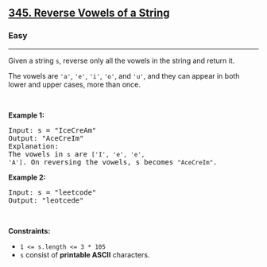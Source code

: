 <h2><a href="https://leetcode.com/problems/reverse-vowels-of-a-string/">345. Reverse Vowels of a String</a></h2>
<h3>Easy</h3>
<hr><p>Given a string <code>s</code>, reverse only all the vowels in the string and return it.</p>

<p>The vowels are <code>'a'</code>, <code>'e'</code>, <code>'i'</code>, <code>'o'</code>, and <code>'u'</code>, and they can appear in both lower and upper cases, more than once.</p>

<p>&nbsp;</p>
<p><strong class="example">Example 1:</strong></p>
<pre>
Input: s = "IceCreAm"
Output: "AceCreIm"
Explanation:
The vowels in <code>s</code> are <code>['I', 'e', 'e', 'A']</code>. On reversing the vowels, s becomes <code>"AceCreIm"</code>.
</pre>

<p><strong class="example">Example 2:</strong></p>

<pre>
Input: s = "leetcode"
Output: "leotcede"
</pre>

<p>&nbsp;</p>
<p><strong>Constraints:</strong></p>

<ul>
	<li><code>1 <= s.length <= 3 * 105</code></li>
	<li><code>s</code> consist of <strong>printable ASCII</strong> characters.</li>
</ul>
